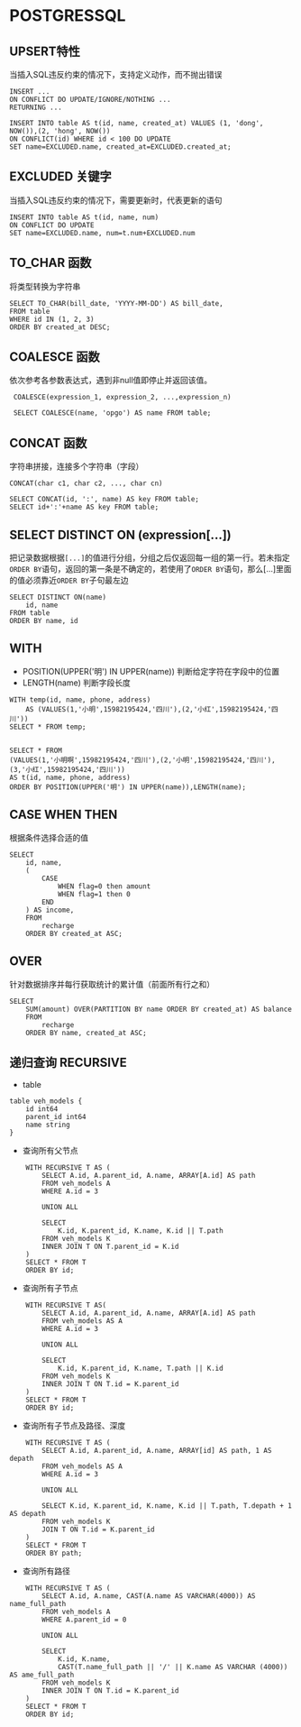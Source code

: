 # POSTGRESSQL

## UPSERT特性
当插入SQL违反约束的情况下，支持定义动作，而不抛出错误
```
INSERT ...
ON CONFLICT DO UPDATE/IGNORE/NOTHING ...
RETURNING ...

INSERT INTO table AS t(id, name, created_at) VALUES (1, 'dong', NOW()),(2, 'hong', NOW())
ON CONFLICT(id) WHERE id < 100 DO UPDATE
SET name=EXCLUDED.name, created_at=EXCLUDED.created_at;
```

## EXCLUDED 关键字
当插入SQL违反约束的情况下，需要更新时，代表更新的语句
```
INSERT INTO table AS t(id, name, num)
ON CONFLICT DO UPDATE
SET name=EXCLUDED.name, num=t.num+EXCLUDED.num
```

## TO_CHAR 函数
将类型转换为字符串
```
SELECT TO_CHAR(bill_date, 'YYYY-MM-DD') AS bill_date,
FROM table
WHERE id IN (1, 2, 3)
ORDER BY created_at DESC;
```


## COALESCE 函数
依次参考各参数表达式，遇到非null值即停止并返回该值。
```
 COALESCE(expression_1, expression_2, ...,expression_n)

 SELECT COALESCE(name, 'opgo') AS name FROM table;
```

## CONCAT 函数
字符串拼接，连接多个字符串（字段）
```
CONCAT(char c1, char c2, ..., char cn)

SELECT CONCAT(id, ':', name) AS key FROM table;
SELECT id+':'+name AS key FROM table;
```

## SELECT DISTINCT ON (expression[...])
把记录数据根据`[...]`的值进行分组，分组之后仅返回每一组的第一行。若未指定`ORDER BY`语句，返回的第一条是不确定的，若使用了`ORDER BY`语句，那么[...]里面的值必须靠近`ORDER BY`子句最左边
```
SELECT DISTINCT ON(name)
	id, name
FROM table
ORDER BY name, id
```

## WITH
- POSITION(UPPER('明') IN UPPER(name)) 判断给定字符在字段中的位置
- LENGTH(name) 判断字段长度
```
WITH temp(id, name, phone, address)
	AS (VALUES(1,'小明',15982195424,'四川'),(2,'小红',15982195424,'四川'))
SELECT * FROM temp;


SELECT * FROM
(VALUES(1,'小明啊',15982195424,'四川'),(2,'小明',15982195424,'四川'),(3,'小红',15982195424,'四川'))
AS t(id, name, phone, address)
ORDER BY POSITION(UPPER('明') IN UPPER(name)),LENGTH(name);
```

## CASE WHEN THEN
根据条件选择合适的值
```
SELECT
	id, name,
	(
		CASE
			WHEN flag=0 then amount
			WHEN flag=1 then 0
		END
	) AS income,
	FROM
		recharge
	ORDER BY created_at ASC;
```

## OVER
针对数据排序并每行获取统计的累计值（前面所有行之和）
```
SELECT
	SUM(amount) OVER(PARTITION BY name ORDER BY created_at) AS balance
	FROM
		recharge
	ORDER BY name, created_at ASC;
```

## 递归查询 RECURSIVE
* table
```
table veh_models {
	id int64
	parent_id int64
	name string
}
```
* 查询所有父节点
```
	WITH RECURSIVE T AS (
		SELECT A.id, A.parent_id, A.name, ARRAY[A.id] AS path
		FROM veh_models A
		WHERE A.id = 3

		UNION ALL

		SELECT
			K.id, K.parent_id, K.name, K.id || T.path
		FROM veh_models K
		INNER JOIN T ON T.parent_id = K.id
	)
	SELECT * FROM T
	ORDER BY id;
```

* 查询所有子节点
```
	WITH RECURSIVE T AS(
		SELECT A.id, A.parent_id, A.name, ARRAY[A.id] AS path
		FROM veh_models AS A
		WHERE A.id = 3

		UNION ALL

 		SELECT
 			K.id, K.parent_id, K.name, T.path || K.id
		FROM veh_models K
		INNER JOIN T ON T.id = K.parent_id
	)
	SELECT * FROM T
	ORDER BY id;
```

* 查询所有子节点及路径、深度
```
	WITH RECURSIVE T AS (
    	SELECT A.id, A.parent_id, A.name, ARRAY[id] AS path, 1 AS depath
   		FROM veh_models AS A
    	WHERE A.id = 3

    	UNION ALL

    	SELECT K.id, K.parent_id, K.name, K.id || T.path, T.depath + 1 AS depath
    	FROM veh_models K
    	JOIN T ON T.id = K.parent_id
    )
    SELECT * FROM T
	ORDER BY path;
```

* 查询所有路径
```
	WITH RECURSIVE T AS (
		SELECT A.id, A.name, CAST(A.name AS VARCHAR(4000)) AS name_full_path
		FROM veh_models A
		WHERE A.parent_id = 0

		UNION ALL

		SELECT
			K.id, K.name,
			CAST(T.name_full_path || '/' || K.name AS VARCHAR (4000)) AS ame_full_path
		FROM veh_models K
		INNER JOIN T ON T.id = K.parent_id
	)
	SELECT * FROM T
	ORDER BY id;
```

